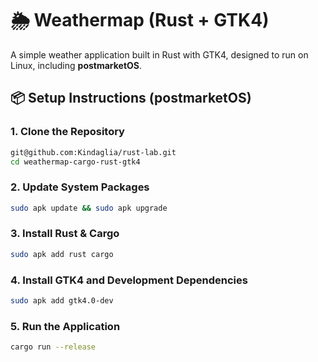 # 🌦 Weathermap (Rust + GTK4)

A simple weather application built in Rust with GTK4, designed to run on Linux, including **postmarketOS**.

## 📦 Setup Instructions (postmarketOS)

### 1. Clone the Repository

```bash
git@github.com:Kindaglia/rust-lab.git
cd weathermap-cargo-rust-gtk4
```

### 2. Update System Packages

```bash
sudo apk update && sudo apk upgrade
```

### 3. Install Rust & Cargo

```bash
sudo apk add rust cargo
```

### 4. Install GTK4 and Development Dependencies

```bash
sudo apk add gtk4.0-dev 
```

### 5. Run the Application

```bash
cargo run --release
```

